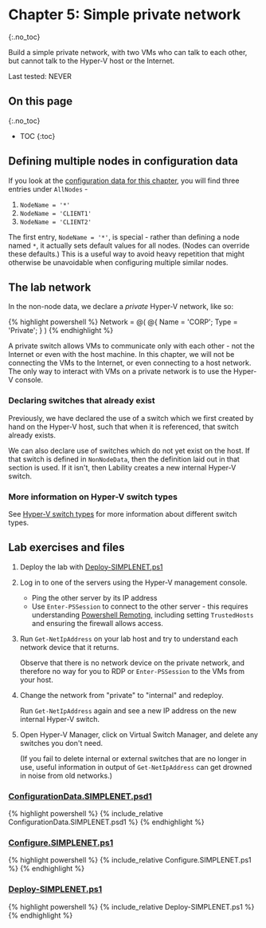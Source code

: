 # Chapter 5: Simple private network
{:.no_toc}

Build a simple private network,
with two VMs who can talk to each other,
but cannot talk to the Hyper-V host or the Internet.

Last tested: NEVER

## On this page
{:.no_toc}

* TOC
{:toc}

## Defining multiple nodes in configuration data

If you look at the [configuration data for this chapter](#configurationdatasimplenetpsd1),
you will find three entries under `AllNodes` -

1. `NodeName = '*'`
2. `NodeName = 'CLIENT1'`
3. `NodeName = 'CLIENT2'`

The first entry, `NodeName = '*'`, is special -
rather than defining a node named `*`,
it actually sets default values for all nodes.
(Nodes can override these defaults.)
This is a useful way to avoid heavy repetition that might otherwise be unavoidable
when configuring multiple similar nodes.

## The lab network

In the non-node data, we declare a _private_ Hyper-V network, like so:

{% highlight powershell %}
Network = @(
    @{ Name = 'CORP'; Type = 'Private'; }
)
{% endhighlight %}

A private switch allows VMs to communicate only with each other -
not the Internet or even with the host machine.
In this chapter, we will not be connecting the VMs to the Internet,
or even connecting to a host network.
The only way to interact with VMs on a private network is to use the Hyper-V console.

### Declaring switches that already exist

Previously, we have declared the use of a switch which we first created by hand on the Hyper-V host,
such that when it is referenced, that switch already exists.

We can also declare use of switches which do not yet exist on the host.
If that switch is defined in `NonNodeData`,
then the definition laid out in that section is used.
If it isn't, then Lability creates a new internal Hyper-V switch.

### More information on Hyper-V switch types

See [Hyper-V switch types](../backmatter/concepts/hyperv/switch-types)
for more information about different switch types.

## Lab exercises and files

1.  Deploy the lab with [Deploy-SIMPLENET.ps1](#deploy-simplenetps1)

2.  Log in to one of the servers using the Hyper-V management console.

    -   Ping the other server by its IP address
    -   Use `Enter-PSSession` to connect to the other server -
        this requires understanding
        [Powershell Remoting](../backmatter/concepts/powershell/remoting),
        including setting `TrustedHosts` and ensuring the firewall allows access.

3.  Run `Get-NetIpAddress` on your lab host and try to understand each network device that it returns.

    Observe that there is no network device on the private network,
    and therefore no way for you to RDP or `Enter-PSSession` to the VMs from your host.

4.  Change the network from "private" to "internal" and redeploy.

    Run `Get-NetIpAddress` again and see a new IP address on the new internal Hyper-V switch.

5.  Open Hyper-V Manager, click on Virtual Switch Manager,
    and delete any switches you don't need.

    (If you fail to delete internal or external switches that are no longer in use,
    useful information in output of `Get-NetIpAddress` can get drowned in noise from old networks.)

### [ConfigurationData.SIMPLENET.psd1](https://github.com/mrled/lability-tutorial/tree/master/05-SimpleNetwork/ConfigurationData.SIMPLENET.psd1)

{% highlight powershell %}
{% include_relative ConfigurationData.SIMPLENET.psd1 %}
{% endhighlight %}

### [Configure.SIMPLENET.ps1](https://github.com/mrled/lability-tutorial/tree/master/05-SimpleNetwork/Configure.SIMPLENET.ps1)

{% highlight powershell %}
{% include_relative Configure.SIMPLENET.ps1 %}
{% endhighlight %}

### [Deploy-SIMPLENET.ps1](https://github.com/mrled/lability-tutorial/tree/master/05-SimpleNetwork/Deploy-SIMPLENET.ps1)

{% highlight powershell %}
{% include_relative Deploy-SIMPLENET.ps1 %}
{% endhighlight %}

